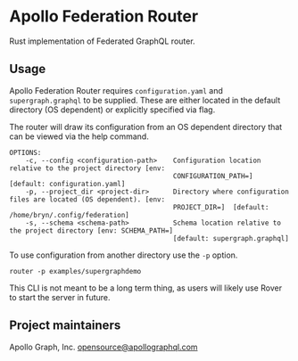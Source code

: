 # Apollo Federation Router
Rust implementation of Federated GraphQL router.

## Usage
Apollo Federation Router requires `configuration.yaml` and `supergraph.graphql` to be supplied.
These are either located in the default directory (OS dependent) or explicitly specified via flag.

The router will draw its configuration from an OS dependent directory that can be viewed via the help command.
```
OPTIONS:
    -c, --config <configuration-path>    Configuration location relative to the project directory [env:
                                         CONFIGURATION_PATH=]  [default: configuration.yaml]
    -p, --project_dir <project-dir>      Directory where configuration files are located (OS dependent). [env:
                                         PROJECT_DIR=]  [default: /home/bryn/.config/federation]
    -s, --schema <schema-path>           Schema location relative to the project directory [env: SCHEMA_PATH=]
                                         [default: supergraph.graphql]
```

To use configuration from another directory use the `-p` option.
```
router -p examples/supergraphdemo
```

This CLI is not meant to be a long term thing, as users will likely use Rover to start the server in future.

## Project maintainers
Apollo Graph, Inc. <opensource@apollographql.com>
